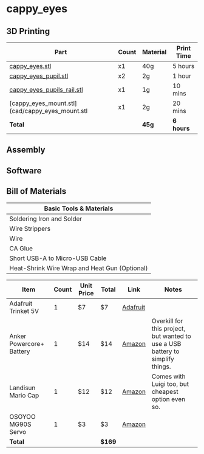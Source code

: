 # cappy_eyes

## 3D Printing

|Part|Count|Material|Print Time|
|---|---|---|---|
|[cappy_eyes.stl](cad/cappy_eyes.stl)|x1|40g|5 hours|
|[cappy_eyes_pupil.stl](cad/cappy_eyes_pupil.stl)|x2|2g|1 hour|
|[cappy_eyes_pupils_rail.stl](cad/cappy_eyes_pupils_rail.stl)|x1|1g|10 mins|
|[cappy_eyes_mount.stl](cad/cappy_eyes_mount.stl|x1|2g|20 mins|
|**Total**| |**45g**|**6 hours**|

## Assembly

## Software

## Bill of Materials

|Basic Tools & Materials|
|---|
|Soldering Iron and Solder|
|Wire Strippers|
|Wire|
|CA Glue|
|Short USB-A to Micro-USB Cable|
|Heat-Shrink Wire Wrap and Heat Gun (Optional)|

|Item|Count|Unit Price|Total|Link|Notes|
|---|---|---|---|---|---|
|Adafruit Trinket 5V|1|$7|$7|[Adafruit](https://www.adafruit.com/product/1501)||
|Anker Powercore+ Battery|1|$14|$14|[Amazon](https://www.amazon.com/gp/product/B005X1Y7I2/ref=oh_aui_detailpage_o02_s01?ie=UTF8&psc=1)|Overkill for this project, but wanted to use a USB battery to simplify things.|
|Landisun Mario Cap|1|$12|$12|[Amazon](https://www.amazon.com/gp/product/B00NCRBEHG/ref=oh_aui_detailpage_o04_s00?ie=UTF8&psc=1)|Comes with Luigi too, but cheapest option even so.|
|OSOYOO MG90S Servo|1|$3|$3|[Amazon](https://www.amazon.com/OSOYOO-Helicopter-Airplane-Controls-Raspberry/dp/B073B5D5HD/ref=sr_1_6?ie=UTF8&qid=1509844089&sr=8-6&keywords=mg90s)||
|**Total**| | |**$169**|||
